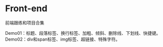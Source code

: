 # Front-end
前端跟练和项目合集
<p>Demo01：标题、段落标签、换行标签、加粗、倾斜、删除线、下划线、快捷键。<br>
Demo02：div和span标签、img标签、超链接、特殊字符。</P>
